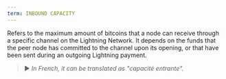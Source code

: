 ```yaml
---
term: INBOUND CAPACITY
---
```


Refers to the maximum amount of bitcoins that a node can receive through a specific channel on the Lightning Network. It depends on the funds that the peer node has committed to the channel upon its opening, or that have been sent during an outgoing Lightning payment.

> ► *In French, it can be translated as "capacité entrante".*